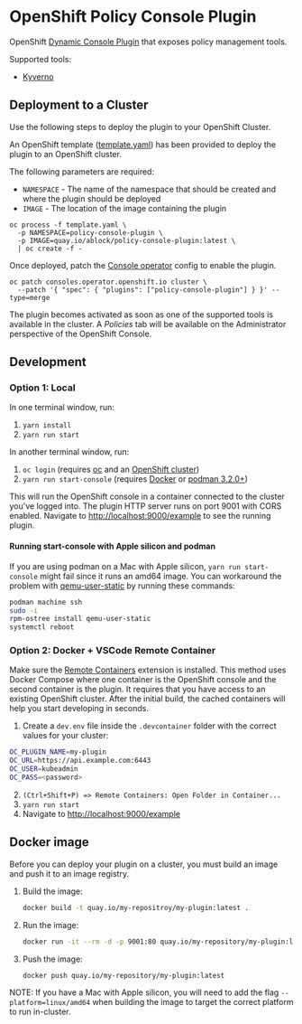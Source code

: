 # OpenShift Policy Console Plugin

OpenShift [Dynamic Console Plugin](https://docs.openshift.com/container-platform/4.10/web_console/dynamic-plug-ins.html) that exposes policy management tools.

Supported tools:

* [Kyverno](https://kyverno.io/)

## Deployment to a Cluster

Use the following steps to deploy the plugin to your OpenShift Cluster.

An OpenShift template ([template.yaml](template.yaml)) has been provided to deploy the plugin to an OpenShift cluster.

The following parameters are required:

* `NAMESPACE` - The name of the namespace that should be created and where the plugin should be deployed
* `IMAGE` - The location of the image containing the plugin

```shell
oc process -f template.yaml \
  -p NAMESPACE=policy-console-plugin \
  -p IMAGE=quay.io/ablock/policy-console-plugin:latest \
  | oc create -f -
```

Once deployed, patch the
[Console operator](https://github.com/openshift/console-operator)
config to enable the plugin.

```shell
oc patch consoles.operator.openshift.io cluster \
  --patch '{ "spec": { "plugins": ["policy-console-plugin"] } }' --type=merge
```

The plugin becomes activated as soon as one of the supported tools is available in the cluster. A _Policies_ tab will be available on the Administrator perspective of the OpenShift Console.

## Development

### Option 1: Local

In one terminal window, run:

1. `yarn install`
2. `yarn run start`

In another terminal window, run:

1. `oc login` (requires [oc](https://console.redhat.com/openshift/downloads) and an [OpenShift cluster](https://console.redhat.com/openshift/create))
2. `yarn run start-console` (requires [Docker](https://www.docker.com) or [podman 3.2.0+](https://podman.io))

This will run the OpenShift console in a container connected to the cluster
you've logged into. The plugin HTTP server runs on port 9001 with CORS enabled.
Navigate to <http://localhost:9000/example> to see the running plugin.

#### Running start-console with Apple silicon and podman

If you are using podman on a Mac with Apple silicon, `yarn run start-console`
might fail since it runs an amd64 image. You can workaround the problem with
[qemu-user-static](https://github.com/multiarch/qemu-user-static) by running
these commands:

```bash
podman machine ssh
sudo -i
rpm-ostree install qemu-user-static
systemctl reboot
```

### Option 2: Docker + VSCode Remote Container

Make sure the
[Remote Containers](https://marketplace.visualstudio.com/items?itemName=ms-vscode-remote.remote-containers)
extension is installed. This method uses Docker Compose where one container is
the OpenShift console and the second container is the plugin. It requires that
you have access to an existing OpenShift cluster. After the initial build, the
cached containers will help you start developing in seconds.

1. Create a `dev.env` file inside the `.devcontainer` folder with the correct values for your cluster:

```bash
OC_PLUGIN_NAME=my-plugin
OC_URL=https://api.example.com:6443
OC_USER=kubeadmin
OC_PASS=<password>
```

2. `(Ctrl+Shift+P) => Remote Containers: Open Folder in Container...`
3. `yarn run start`
4. Navigate to <http://localhost:9000/example>

## Docker image

Before you can deploy your plugin on a cluster, you must build an image and
push it to an image registry.

1. Build the image:

   ```sh
   docker build -t quay.io/my-repositroy/my-plugin:latest .
   ```

2. Run the image:

   ```sh
   docker run -it --rm -d -p 9001:80 quay.io/my-repository/my-plugin:latest
   ```

3. Push the image:

   ```sh
   docker push quay.io/my-repository/my-plugin:latest
   ```

NOTE: If you have a Mac with Apple silicon, you will need to add the flag
`--platform=linux/amd64` when building the image to target the correct platform
to run in-cluster.

